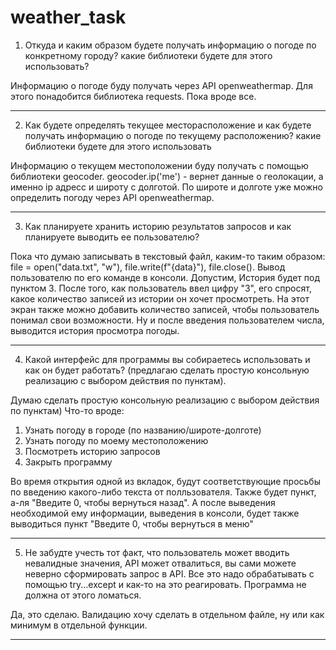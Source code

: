 # weather_task

1) Откуда и каким образом будете получать информацию о погоде по конкретному городу? какие библиотеки будете для этого использовать? 

Информацию о погоде буду получать через API openweathermap. Для этого понадобится библиотека requests. Пока вроде все.
__________________________
2) Как будете определять текущее месторасположение и как будете получать информацию о погоде по текущему расположению? какие библиотеки будете для этого использовать

Информацию о текущем местоположении буду получать с помощью библиотеки geocoder. geocoder.ip('me') - вернет данные о геолокации, а именно ip адресс и широту с долготой. По широте и долготе уже можно определить погоду через  API openweathermap.
__________________________
3) Как планируете хранить историю результатов запросов и как планируете выводить ее пользователю?

Пока что думаю записывать в текстовый файл, каким-то таким образом: file = open("data.txt", "w"), file.write(f"{data}"), file.close().
Вывод пользователю по его команде в консоли. Допустим, История будет под пунктом 3. После того, как пользователь ввел цифру "3", его спросят, какое количество записей из истории он хочет просмотреть. На этот экран также можно добавить количество записей, чтобы пользователь понимал свои возможности. Ну и после введения пользователем числа, выводится история просмотра погоды.
__________________________

4) Какой интерфейс для программы вы собираетесь использовать и как он будет работать? (предлагаю сделать простую консольную реализацию с выбором действия по пунктам). 

Думаю сделать простую консольную реализацию с выбором действия по пунктам)
Что-то вроде:
1. Узнать погоду в городе (по названию/широте-долготе)
2. Узнать погоду по моему местоположению
3. Посмотреть историю запросов
0. Закрыть программу

Во время открытия одной из вкладок, будут соответствующие просьбы по введению какого-либо текста от полльзователя. Также будет пункт, а-ля "Введите 0, чтобы вернуться назад". А после выведения необходимой ему информации, выведения в консоли, будет также выводиться пункт "Введите 0, чтобы вернуться в меню"
__________________________

5) Не забудте учесть тот факт, что пользователь может вводить невалидные значения, API может отвалиться, вы сами можете неверно сформировать запрос в API. Все это надо обрабатывать с помощью try...except и как-то на это реагировать. Программа не должна от этого ломаться.

Да, это сделаю. Валидацию хочу сделать в отдельном файле, ну или как минимум в отдельной функции.
__________________________
